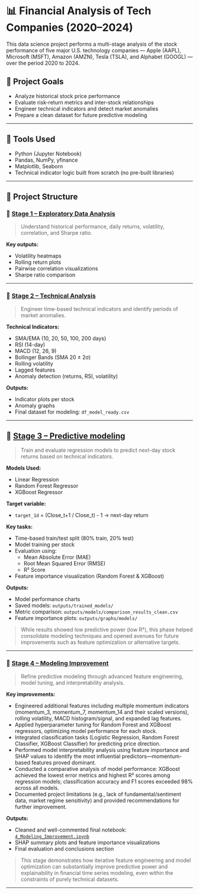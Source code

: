 # 📊 Financial Analysis of Tech Companies (2020–2024)


This data science project performs a multi-stage analysis of the stock performance of five major U.S. technology companies — Apple (AAPL), Microsoft (MSFT), Amazon (AMZN), Tesla (TSLA), and Alphabet (GOOGL) — over the period 2020 to 2024.

## 📌 Project Goals

- Analyze historical stock price performance
- Evaluate risk-return metrics and inter-stock relationships
- Engineer technical indicators and detect market anomalies
- Prepare a clean dataset for future predictive modeling

---

## 🚀 Tools Used

- Python (Jupyter Notebook)
- Pandas, NumPy, yfinance
- Matplotlib, Seaborn
- Technical indicator logic built from scratch (no pre-built libraries)

---

## 🧭 Project Structure

### 🔹 [Stage 1 – Exploratory Data Analysis](./1st_Analysis)

> Understand historical performance, daily returns, volatility, correlation, and Sharpe ratio.

**Key outputs:**
- Volatility heatmaps
- Rolling return plots
- Pairwise correlation visualizations
- Sharpe ratio comparison

---

### 🔹 [Stage 2 – Technical Analysis](./2_Technical_Analysis)

> Engineer time-based technical indicators and identify periods of market anomalies.

**Technical Indicators:**
- SMA/EMA (10, 20, 50, 100, 200 days)
- RSI (14-day)
- MACD (12, 26, 9)
- Bollinger Bands (SMA 20 ± 2σ)
- Rolling volatility
- Lagged features
- Anomaly detection (returns, RSI, volatility)

**Outputs:**
- Indicator plots per stock
- Anomaly graphs
- Final dataset for modeling: `df_model_ready.csv`

---

## 🔹 [Stage 3 – Predictive modeling](./3_MLprep)

> Train and evaluate regression models to predict next-day stock returns based on technical indicators.

**Models Used:**
- Linear Regression
- Random Forest Regressor
- XGBoost Regressor

**Target variable:**
- `target_1d` = (Close_t+1 / Close_t) - 1 → next-day return

**Key tasks:**
- Time-based train/test split (80% train, 20% test)
- Model training per stock
- Evaluation using:
  - Mean Absolute Error (MAE)
  - Root Mean Squared Error (RMSE)
  - R² Score
- Feature importance visualization (Random Forest & XGBoost)

**Outputs:**
- Model performance charts
- Saved models: `outputs/trained_models/`
- Metric comparison: `outputs/models/comparison_results_clean.csv`
- Feature importance plots: `outputs/graphs/models/`

> While results showed low predictive power (low R²), this phase helped consolidate modeling techniques and opened avenues for future improvements such as feature optimization or alternative targets.

---

### 🔹 [Stage 4 – Modeling Improvement](./4_Modeling_Improvement)

> Refine predictive modeling through advanced feature engineering, model tuning, and interpretability analysis.

**Key improvements:**
- Engineered additional features including multiple momentum indicators (momentum_3, momentum_7, momentum_14 and their scaled versions), rolling volatility, MACD histogram/signal, and expanded lag features.
- Applied hyperparameter tuning for Random Forest and XGBoost regressors, optimizing model performance for each stock.
- Integrated classification tasks (Logistic Regression, Random Forest Classifier, XGBoost Classifier) for predicting price direction.
- Performed model interpretability analysis using feature importance and SHAP values to identify the most influential predictors—momentum-based features proved dominant.
- Conducted a comparative analysis of model performance: XGBoost achieved the lowest error metrics and highest R² scores among regression models; classification accuracy and F1 scores exceeded 98% across all models.
- Documented project limitations (e.g., lack of fundamental/sentiment data, market regime sensitivity) and provided recommendations for further improvement.

**Outputs:**
- Cleaned and well-commented final notebook: [`4_Modeling_Improvement.ipynb`](./4_Modeling_Improvement/4_Modeling_Improvement.ipynb)
- SHAP summary plots and feature importance visualizations
- Final evaluation and conclusions section

> This stage demonstrates how iterative feature engineering and model optimization can substantially improve predictive power and explainability in financial time series modeling, even within the constraints of purely technical datasets.

---

